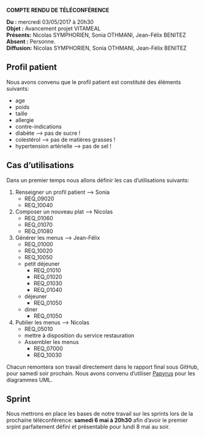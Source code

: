 **COMPTE RENDU DE TÉLÉCONFÉRENCE**

**Du :** mercredi 03/05/2017 à 20h30  
**Objet :** Avancement projet VITAMEAL  
**Présents:** Nicolas SYMPHORIEN, Sonia OTHMANI, Jean-Félix BENITEZ  
**Absent :** Personne.  
**Diffusion:** Nicolas SYMPHORIEN, Sonia OTHMANI, Jean-Félix BENITEZ  

Profil patient
--------------

Nous avons convenu que le profil patient est constituté des éléments suivants:
-   age  
-   poids  
-   taille  
-   allergie  
-   contre-indications  
-   diabète --> pas de sucre !  
-   colestérol --> pas de matières grasses !  
-   hypertension artérielle --> pas de sel !  

Cas d’utilisations
------------------

Dans un premier temps nous allons définir les cas d’utilisations
suivants:

1.  Renseigner un profil patient --> Sonia
    -   REQ_09020
    -   REQ_10040
2.  Composer un nouveau plat --> Nicolas
    -   REQ_01060
    -   REQ_01070
    -   REQ_01080
3.  Générer les menus --> Jean-Félix
    -   REQ_01000
    -   REQ_10020
    -   REQ_10050
    -   petit déjeuner
        -   REQ_01010
        -   REQ_01020
        -   REQ_01030
        -   REQ_01040
    -   déjeuner
        -   REQ_01050
    -   diner
        -   REQ_01050
4.  Publier les menus --> Nicolas
    -   REQ_05010
    -   mettre à disposition du service restauration
    -   Assembler les menus
        -   REQ_07000
        -   REQ_10030

Chacun remontera son travail directement dans le rapport final sous
GitHub, pour samedi soir prochain. Nous avons convenu d’utiliser
[Papyrus](https://eclipse.org/papyrus/) pour les diagrammes UML.

Sprint
------

Nous mettrons en place les bases de notre travail sur les sprints lors
de la prochaine téléconférence: **samedi 6 mai à 20h30** afin d’avoir le
premier srpint parfaitement défini et présentable pour lundi 8 mai au
soir.
